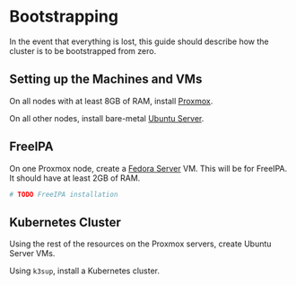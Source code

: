 # Bootstrapping

In the event that everything is lost, this guide should describe how the cluster is to be bootstrapped from zero.

## Setting up the Machines and VMs

On all nodes with at least 8GB of RAM, install [Proxmox](https://proxmox.com/en/).

On all other nodes, install bare-metal [Ubuntu Server](https://ubuntu.com/download/server).

## FreeIPA

On one Proxmox node, create a [Fedora Server](https://getfedora.org/en/server/download/) VM. This will be for FreeIPA. It should have at least 2GB of RAM.

```s
# TODO FreeIPA installation
```

## Kubernetes Cluster

Using the rest of the resources on the Proxmox servers, create Ubuntu Server VMs.

Using `k3sup`, install a Kubernetes cluster.



